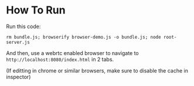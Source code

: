# How To Run
Run this code:
```
rm bundle.js; browserify browser-demo.js -o bundle.js; node root-server.js
```
And then, use a webrtc enabled browser to navigate to `http://localhost:8080/index.html` in 2 tabs.

(If editting in chrome or similar browsers, make sure to disable the cache in inspector)
